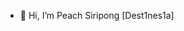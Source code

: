 - 👋 Hi, I’m Peach Siripong [Dest1nes1a]


<!---
Dest1nes1a/Dest1nes1a is a ✨ special ✨ repository because its `README.md` (this file) appears on your GitHub profile.
You can click the Preview link to take a look at your changes.
--->
